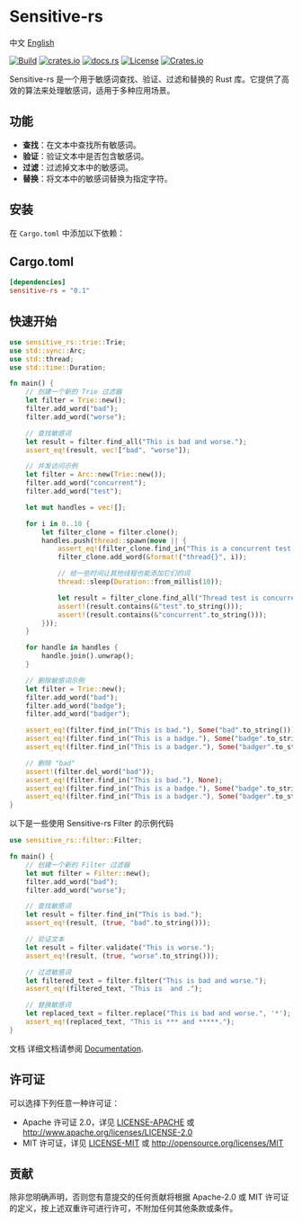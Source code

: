 # Sensitive-rs

中文 [English](README.md)

[![Build](https://github.com/houseme/sensitive-rs/workflows/Build/badge.svg)](https://github.com/houseme/sensitive-rs/actions?query=workflow%3ABuild)
[![crates.io](https://img.shields.io/crates/v/sensitive-rs.svg)](https://crates.io/crates/sensitive-rs)
[![docs.rs](https://docs.rs/sensitive-rs/badge.svg)](https://docs.rs/sensitive-rs/)
[![License](https://img.shields.io/crates/l/sensitive-rs)](./LICENSE-APACHE)
[![Crates.io](https://img.shields.io/crates/d/sensitive-rs)](https://crates.io/crates/sensitive-rs)

Sensitive-rs 是一个用于敏感词查找、验证、过滤和替换的 Rust 库。它提供了高效的算法来处理敏感词，适用于多种应用场景。

## 功能

- **查找**：在文本中查找所有敏感词。
- **验证**：验证文本中是否包含敏感词。
- **过滤**：过滤掉文本中的敏感词。
- **替换**：将文本中的敏感词替换为指定字符。

## 安装

在 `Cargo.toml` 中添加以下依赖：

Cargo.toml
----------

```toml
[dependencies]
sensitive-rs = "0.1"
```

## 快速开始

```rust
use sensitive_rs::trie::Trie;
use std::sync::Arc;
use std::thread;
use std::time::Duration;

fn main() {
    // 创建一个新的 Trie 过滤器
    let filter = Trie::new();
    filter.add_word("bad");
    filter.add_word("worse");

    // 查找敏感词
    let result = filter.find_all("This is bad and worse.");
    assert_eq!(result, vec!["bad", "worse"]);

    // 并发访问示例
    let filter = Arc::new(Trie::new());
    filter.add_word("concurrent");
    filter.add_word("test");

    let mut handles = vec![];

    for i in 0..10 {
        let filter_clone = filter.clone();
        handles.push(thread::spawn(move || {
            assert_eq!(filter_clone.find_in("This is a concurrent test."), Some("concurrent".to_string()));
            filter_clone.add_word(&format!("thread{}", i));

            // 给一些时间让其他线程也能添加它们的词
            thread::sleep(Duration::from_millis(10));

            let result = filter_clone.find_all("Thread test is concurrent.");
            assert!(result.contains(&"test".to_string()));
            assert!(result.contains(&"concurrent".to_string()));
        }));
    }

    for handle in handles {
        handle.join().unwrap();
    }

    // 删除敏感词示例
    let filter = Trie::new();
    filter.add_word("bad");
    filter.add_word("badge");
    filter.add_word("badger");

    assert_eq!(filter.find_in("This is bad."), Some("bad".to_string()));
    assert_eq!(filter.find_in("This is a badge."), Some("badge".to_string()));
    assert_eq!(filter.find_in("This is a badger."), Some("badger".to_string()));

    // 删除 "bad"
    assert!(filter.del_word("bad"));
    assert_eq!(filter.find_in("This is bad."), None);
    assert_eq!(filter.find_in("This is a badge."), Some("badge".to_string()));
    assert_eq!(filter.find_in("This is a badger."), Some("badger".to_string()));
}
```

以下是一些使用 Sensitive-rs Filter 的示例代码

```rust
use sensitive_rs::filter::Filter;

fn main() {
    // 创建一个新的 Filter 过滤器
    let mut filter = Filter::new();
    filter.add_word("bad");
    filter.add_word("worse");

    // 查找敏感词
    let result = filter.find_in("This is bad.");
    assert_eq!(result, (true, "bad".to_string()));

    // 验证文本
    let result = filter.validate("This is worse.");
    assert_eq!(result, (true, "worse".to_string()));

    // 过滤敏感词
    let filtered_text = filter.filter("This is bad and worse.");
    assert_eq!(filtered_text, "This is  and .");

    // 替换敏感词
    let replaced_text = filter.replace("This is bad and worse.", '*');
    assert_eq!(replaced_text, "This is *** and *****.");
}
```

文档
详细文档请参阅 [Documentation](https://docs.rs/sensitive-rs).

## 许可证

可以选择下列任意一种许可证：

* Apache 许可证 2.0，详见 [LICENSE-APACHE](LICENSE-APACHE) 或 http://www.apache.org/licenses/LICENSE-2.0
* MIT 许可证，详见 [LICENSE-MIT](LICENSE-MIT) 或 http://opensource.org/licenses/MIT

## 贡献

除非您明确声明，否则您有意提交的任何贡献将根据 Apache-2.0 或 MIT 许可证的定义，按上述双重许可进行许可，不附加任何其他条款或条件。
